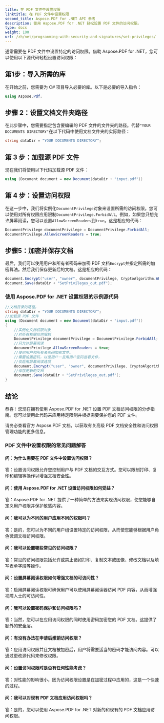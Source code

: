 ```yaml
---
title: 在 PDF 文件中设置权限
linktitle: 在 PDF 文件中设置权限
second_title: Aspose.PDF for .NET API 参考
description: 使用 Aspose.PDF for .NET 轻松设置 PDF 文件的访问权限。
type: docs
weight: 100
url: /zh/net/programming-with-security-and-signatures/set-privileges/
---
```

通常需要在 PDF 文件中设置特定的访问权限。借助 Aspose.PDF for .NET，您可以使用以下源代码轻松设置访问权限：

## 第1步：导入所需的库

在开始之前，您需要为 C# 项目导入必要的库。以下是必要的导入指令：

```csharp
using Aspose.Pdf;
```

## 步骤 2：设置文档文件夹路径

在此步骤中，您需要指定包含要编辑的 PDF 文件的文件夹的路径。代替`"YOUR DOCUMENTS DIRECTORY"`在以下代码中使用文档文件夹的实际路径：

```csharp
string dataDir = "YOUR DOCUMENTS DIRECTORY";
```

## 第 3 步：加载源 PDF 文件

现在我们将使用以下代码加载源 PDF 文件：

```csharp
using (Document document = new Document(dataDir + "input.pdf"))
```

## 第 4 步：设置访问权限

在这一步中，我们将实例化`DocumentPrivilege`对象来设置所需的访问权限。您可以使用对所有权限应用限制`DocumentPrivilege.ForbidAll`。例如，如果您只想允许屏幕阅读，您可以设置`AllowScreenReaders`到`true`。这是相应的代码：

```csharp
DocumentPrivilege documentPrivilege = DocumentPrivilege.ForbidAll;
documentPrivilege.AllowScreenReaders = true;
```

## 步骤5：加密并保存文档

最后，我们可以使用用户和所有者密码来加密 PDF 文档`Encrypt`并指定所需的加密算法。然后我们保存更新后的文档。这是相应的代码：

```csharp
document.Encrypt("user", "owner", documentPrivilege, CryptoAlgorithm.AESx128, false);
document.Save(dataDir + "SetPrivileges_out.pdf");
```

### 使用 Aspose.PDF for .NET 设置权限的示例源代码 
```csharp
//文档目录的路径。
string dataDir = "YOUR DOCUMENTS DIRECTORY";
//加载源 PDF 文件
using (Document document = new Document(dataDir + "input.pdf"))
{
	//实例化文档权限对象
	//对所有权限应用限制
	DocumentPrivilege documentPrivilege = DocumentPrivilege.ForbidAll;
	//只允许屏幕阅读
	documentPrivilege.AllowScreenReaders = true;
	//使用用户和所有者密码加密文件。
	//需要设置密码，以便用户一旦用用户密码查看文件，
	//仅启用屏幕阅读选项
	document.Encrypt("user", "owner", documentPrivilege, CryptoAlgorithm.AESx128, false);
	//保存更新的文档
	document.Save(dataDir + "SetPrivileges_out.pdf");
}
```

## 结论

恭喜！您现在拥有使用 Aspose.PDF for .NET 设置 PDF 文档访问权限的分步指南。您可以使用此代码来应用特定限制并根据需要保护您的 PDF 文件。

请务必查看官方 Aspose.PDF 文档，以获取有关高级 PDF 文档安全性和访问权限管理功能的更多信息。

### PDF 文件中设置权限的常见问题解答

#### 问：为什么需要在 PDF 文件中设置访问权限？

答：设置访问权限允许您控制用户与 PDF 文档的交互方式。您可以限制打印、复印和编辑等操作以增强文档安全性。

#### 问：使用 Aspose.PDF for .NET 设置访问权限如何受益？

答：Aspose.PDF for .NET 提供了一种简单的方法来实现访问权限，使您能够自定义用户权限并保护敏感内容。

#### 问：我可以为不同的用户应用不同的权限吗？

答：是的，您可以为不同的用户组设置特定的访问权限，从而使您能够根据用户角色微调文档访问权限。

#### 问：我可以设置哪些常见的访问权限？

答：常见的访问权限包括允许或禁止诸如打印、复制文本或图像、修改文档以及填写表单字段等操作。

#### 问：设置屏幕阅读权限如何增强文档的可访问性？

答：启用屏幕阅读权限可确保用户可以使用屏幕阅读器访问 PDF 内容，从而增强视障人士的可访问性。

#### 问：我可以设置密码保护和访问权限吗？

答：当然，您可以在应用访问权限的同时使用密码加密您的 PDF 文档。这提供了额外的安全层。

#### 问：有没有办法在申请后撤销访问权限？

答：应用访问权限并且文档被加密后，用户将需要适当的密码才能访问内容。可以通过更改源代码来修改权限。

#### 问：设置访问权限时是否有任何性能考虑？

答：对性能的影响很小，因为访问权限设置是在加密过程中应用的，这是一个快速的过程。

#### 问：我可以对现有 PDF 文档应用访问权限吗？

答：是的，您可以使用 Aspose.PDF for .NET 对新的和现有的 PDF 文档应用访问权限。